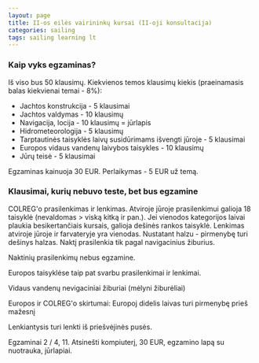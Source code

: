 ```yaml
---
layout: page
title: II-os eilės vairininkų kursai (II-oji konsultacija)
categories: sailing
tags: sailing learning lt
---
```


### Kaip vyks egzaminas?

Iš viso bus 50 klausimų. Kiekvienos temos klausimų kiekis (praeinamasis balas kiekvienai temai - 8%):

- Jachtos konstrukcija - 5 klausimai
- Jachtos valdymas - 10 klausimų
- Navigacija, locija - 10 klausimų = jūrlapis
- Hidrometeorologija - 5 klausimų
- Tarptautinės taisyklės laivų susidūrimams išvengti jūroje - 5 klausimai
- Europos vidaus vandenų laivybos taisykles - 10 klausimų
- Jūrų teisė - 5 klausimai

Egzaminas kainuoja 30 EUR. Perlaikymas - 5 EUR už temą.

### Klausimai, kurių nebuvo teste, bet bus egzamine

COLREG'o prasilenkimas ir lenkimas.
Atviroje jūroje prasilenkimui galioja 18 taisyklė (nevaldomas > viską kitką ir pan.). Jei vienodos kategorijos laivai plaukia besikertančiais kursais, galioja dešinės rankos taisyklė.
Lenkimas atviroje jūroje ir farvateryje yra vienodas.
Nustatant halzu - pirmenybę turi dešinys halzas. Naktį prasilenkia tik pagal navigacinius žiburius.

Naktinių prasilenkimų nebus egzamine.

Europos taisyklėse taip pat svarbu prasilenkimai ir lenkimai.

Vidaus vandenų nevigaciniai žiburiai (mėlyni žiburėliai)

Europos ir COLREG'o skirtumai:
Europoj didelis laivas turi pirmenybę prieš mažesnį

Lenkiantysis turi lenkti iš priešvėjinės pusės.

Egzaminai 2 / 4, 11. Atsinešti kompiuterį, 30 EUR, egzamino lapą su nuotrauka, jūrlapiai. 
